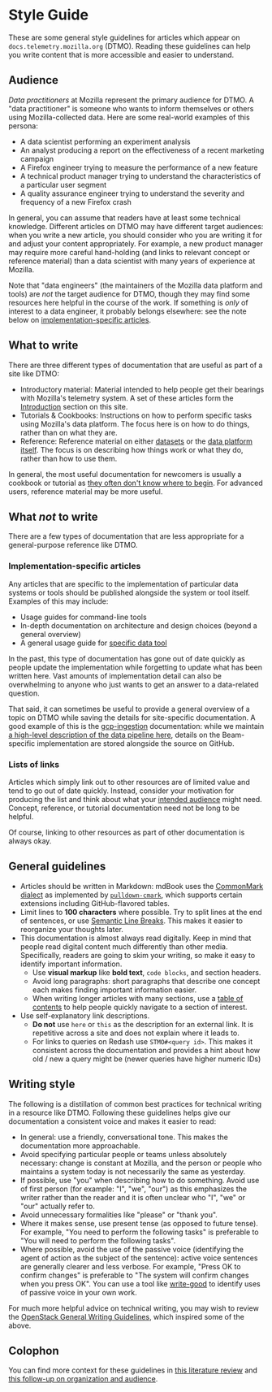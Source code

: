 # Style Guide

These are some general style guidelines for articles which appear on `docs.telemetry.mozilla.org` (DTMO). Reading these guidelines can help you write content that is more accessible and easier to understand.

<!-- toc -->

## Audience

_Data practitioners_ at Mozilla represent the primary audience for DTMO. A "data practitioner" is someone who wants to inform themselves or others using Mozilla-collected data. Here are some real-world examples of this persona:

- A data scientist performing an experiment analysis
- An analyst producing a report on the effectiveness of a recent marketing campaign
- A Firefox engineer trying to measure the performance of a new feature
- A technical product manager trying to understand the characteristics of a particular user segment
- A quality assurance engineer trying to understand the severity and frequency of a new Firefox crash

In general, you can assume that readers have at least some technical knowledge.
Different articles on DTMO may have different target audiences: when you write a new article, you should consider who you are writing it for and adjust your content appropriately.
For example, a new product manager may require more careful hand-holding (and links to relevant concept or reference material) than a data scientist with many years of experience at Mozilla.

Note that "data engineers" (the maintainers of the Mozilla data platform and tools) are _not_ the target audience for DTMO, though they may find some resources here helpful in the course of the work.
If something is _only_ of interest to a data engineer, it probably belongs elsewhere: see the note below on [implementation-specific articles](#implementation-specific-articles).

## What to write

There are three different types of documentation that are useful as part of a site like DTMO:

- Introductory material: Material intended to help people get their bearings with Mozilla's telemetry system.
  A set of these articles form the [Introduction](../introduction/index.md) section on this site.
- Tutorials & Cookbooks: Instructions on how to perform specific tasks using Mozilla's data platform. The focus here is on how to do things, rather than on what they are.
- Reference: Reference material on either [datasets](../datasets/reference.md) or the [data platform itself](../reference/index.md). The focus is on describing how things work or what they do, rather than how to use them.

In general, the most useful documentation for newcomers is usually a cookbook or tutorial as [they often don't know where to begin](https://stevelosh.com/blog/2013/09/teach-dont-tell/). For advanced users, reference material may be more useful.

## What _not_ to write

There are a few types of documentation that are less appropriate for a general-purpose reference like DTMO.

### Implementation-specific articles

Any articles that are specific to the implementation of particular data systems or tools should be published alongside the system or tool itself. Examples of this may include:

- Usage guides for command-line tools
- In-depth documentation on architecture and design choices (beyond a general overview)
- A general usage guide for [specific data tool](../introduction/tools.md)

In the past, this type of documentation has gone out of date quickly as people update the implementation while forgetting to update what has been written here.
Vast amounts of implementation detail can also be overwhelming to anyone who just wants to get an answer to a data-related question.

That said, it can sometimes be useful to provide a general overview of a topic on DTMO while saving the details for site-specific documentation.
A good example of this is the [gcp-ingestion](https://mozilla.github.io/gcp-ingestion/) documentation: while we maintain [a high-level description of the data pipeline here](../concepts/pipeline/gcp_data_pipeline.md), details on the Beam-specific implementation are stored alongside the source on GitHub.

### Lists of links

Articles which simply link out to other resources are of limited value and tend to go out of date quickly. Instead, consider your motivation for producing the list and think about what your [intended audience](#audience) might need. Concept, reference, or tutorial documentation need not be long to be helpful.

Of course, linking to other resources as part of other documentation is always okay.

## General guidelines

- Articles should be written in Markdown:
  mdBook uses the [CommonMark dialect](https://commonmark.org/help/)
  as implemented by [`pulldown-cmark`](https://github.com/raphlinus/pulldown-cmark),
  which supports certain extensions including GitHub-flavored tables.
- Limit lines to **100 characters** where possible.
  Try to split lines at the end of sentences,
  or use [Semantic Line Breaks](http://rhodesmill.org/brandon/2012/one-sentence-per-line/).
  This makes it easier to reorganize your thoughts later.
- This documentation is almost always read digitally.
  Keep in mind that people read digital content much differently than other media.
  Specifically, readers are going to skim your writing,
  so make it easy to identify important information.
  - Use **visual markup** like **bold text**, `code blocks`, and section headers.
  - Avoid long paragraphs: short paragraphs that describe one concept each makes finding important information easier.
  - When writing longer articles with many sections, use a [table of contents](./index.md#table-of-contents) to help people quickly navigate to a section of interest.
- Use self-explanatory link descriptions.
  - **Do not** use `here` or `this` as the description for an external link. It is repetitive across a site and does not explain where it leads to.
  - For links to queries on Redash use `STMO#<query id>`. This makes it consistent across the documentation and provides a hint about how old / new a query might be (newer queries have higher numeric IDs)

## Writing style

The following is a distillation of common best practices for technical writing in a resource like DTMO. Following these guidelines helps give our documentation a consistent voice and makes it easier to read:

- In general: use a friendly, conversational tone. This makes the documentation more approachable.
- Avoid specifying particular people or teams unless absolutely necessary: change is constant at Mozilla, and the person or people who maintains a system today is not necessarily the same as yesterday.
- If possible, use "you" when describing how to do something. Avoid use of first person (for example: "I", "we", "our") as this emphasizes the writer rather than the reader and it is often unclear who "I", "we" or "our" actually refer to.
- Avoid unnecessary formalities like "please" or "thank you".
- Where it makes sense, use present tense (as opposed to future tense). For example, "You need to perform the following tasks" is preferable to "You will need to perform the following tasks".
- Where possible, avoid the use of the passive voice (identifying the agent of action as the subject of the sentence): active voice sentences are generally clearer and less verbose. For example, "Press OK to confirm changes" is preferable to "The system will confirm changes when you press OK". You can use a tool like [write-good](https://github.com/btford/write-good) to identify uses of passive voice in your own work.

For much more helpful advice on technical writing, you may wish to review the [OpenStack General Writing Guidelines](https://docs.openstack.org/doc-contrib-guide/writing-style/general-writing-guidelines.html), which inspired some of the above.

## Colophon

You can find more context for these guidelines in
[this literature review](http://blog.harterrt.com/lit-review.html) and [this follow-up on organization and audience](https://wrla.ch/blog/2020/05/a-principled-reorganization-of-docs-telemetry-mozilla-org/).
